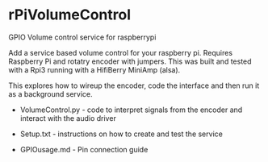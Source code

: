# rPiVolumeControl
GPIO Volume control service for raspberrypi

Add a service based volume control for your raspberry pi. Requires Raspberry Pi and rotatry encoder with jumpers. This was built and tested with a Rpi3 running with a HifiBerry MiniAmp (alsa).

This explores how to wireup the encoder, code the interface and then run it as a background service.

* VolumeControl.py  - code to interpret signals from the encoder and interact with the audio driver

* Setup.txt - instructions on how to create and test the service

* GPIOusage.md - Pin connection guide
